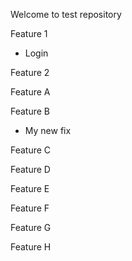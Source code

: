 Welcome to test repository

Feature 1
- Login

Feature 2

Feature A

Feature B
- My new fix

Feature C

Feature D

Feature E

Feature F

Feature G

Feature H